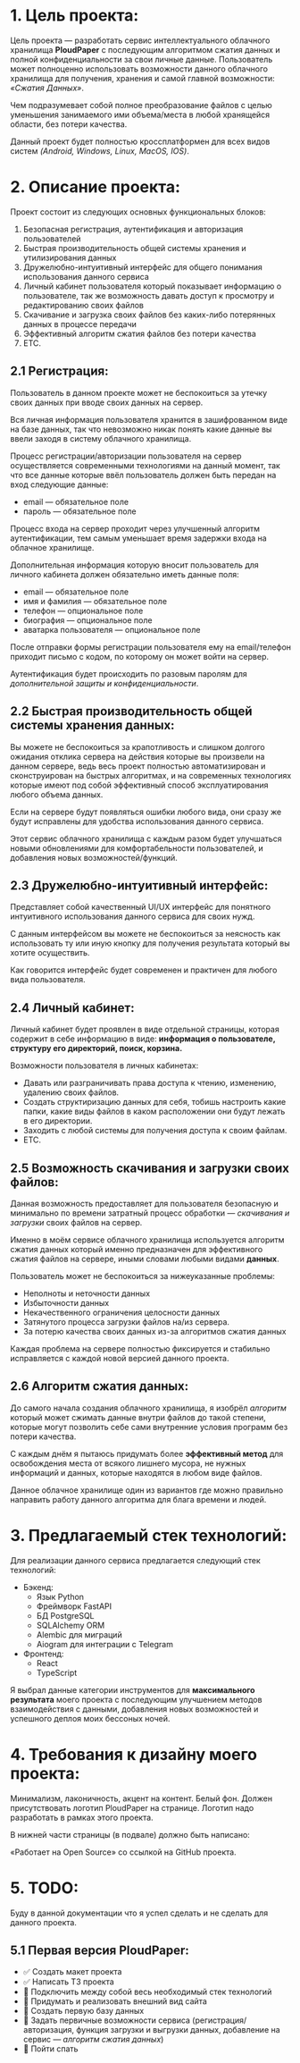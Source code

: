 # 1. Цель проекта:

Цель проекта — разработать сервис интеллектуального облачного хранилища **PloudPaper** с последующим алгоритмом сжатия данных и полной конфиденциальности за свои личные данные. Пользователь может полноценно использовать возможности данного облачного хранилища для получения, хранения и самой главной возможности: *«Сжатия Данных»*. 

Чем подразумевает собой полное преобразование файлов с целью уменьшения занимаемого ими объема/места в любой хранящейся области, без потери качества. 

Данный проект будет полностью кроссплатформен для всех видов систем *(Android, Windows, Linux, MacOS, IOS)*.

# 2. Описание проекта:

Проект состоит из следующих основных функциональных блоков:

1. Безопасная регистрация, аутентификация и авторизация пользователей
2. Быстрая производительность общей системы хранения и утилизирования данных
3. Дружелюбно-интуитивный интерфейс для общего понимания использования данного сервиса
4. Личный кабинет пользователя который показывает информацию о пользователе, так же возможность давать доступ к просмотру и редактированию своих файлов
5. Скачивание и загрузка своих файлов без каких-либо потерянных данных в процессе передачи
6. Эффективный алгоритм сжатия файлов без потери качества
7. ETC.
    
    
## 2.1 Регистрация:

Пользователь в данном проекте может не беспокоиться за утечку своих данных при вводе своих данных на сервер. 

Вся личная информация пользователя хранится в зашифрованном виде на базе данных, так что невозможно никак понять какие данные вы ввели заходя в систему облачного хранилища. 

Процесс регистрации/авторизации пользователя на сервер осуществляется современными технологиями на данный момент, так что все данные которые ввёл пользователь должен быть передан на вход следующие данные:

* email — обязательное поле
* пароль — обязательное поле

Процесс входа на сервер проходит через улучшенный алгоритм аутентификации, тем самым уменьшает время задержки входа на облачное хранилище.

Дополнительная информация которую вносит пользователь для личного кабинета должен обязательно иметь данные поля:

* email — обязательное поле
* имя и фамилия — обязательное поле
* телефон — опциональное поле 
* биография — опциональное поле
* аватарка пользователя — опциональное поле

После отправки формы регистрации пользователя ему на email/телефон приходит письмо с кодом, по которому он может войти на сервер. 

Аутентификация будет происходить по разовым паролям для *дополнительной защиты и конфиденциальности*.

## 2.2 Быстрая производительность общей системы хранения данных:

Вы можете не беспокоиться за крапотливость и слишком долгого ожидания отклика сервера на действия которые вы произвели на данном сервере, ведь весь проект полностью автоматизирован и сконструирован на быстрых алгоритмах, и на современных технологиях которые имеют под собой эффективный способ эксплуатирования любого объема данных.

Если на сервере будут появляться ошибки любого вида, они сразу же будут исправлены для удобства использования данного сервиса.

Этот сервис облачного хранилища с каждым разом будет улучшаться новыми обновлениями для комфортабельности пользователей, и добавления новых возможностей/функций.

## 2.3 Дружелюбно-интуитивный интерфейс:

Представляет собой качественный UI/UX интерфейс для понятного интуитивного использования данного сервиса для своих нужд. 

С данным интерфейсом вы можете не беспокоиться за неясность как использовать ту или иную кнопку для получения результата который вы хотите осуществить. 

Как говорится интерфейс будет современен и практичен для любого вида пользователя.

## 2.4 Личный кабинет:

Личный кабинет будет проявлен в виде отдельной страницы, которая содержит в себе информацию в виде: **информация о пользователе, структуру его директорий, поиск, корзина.**

Возможности пользователя в личных кабинетах:
* Давать или разграничивать права доступа к чтению, изменению, удалению своих файлов.
* Создать структиризацию данных для себя, тобишь настроить какие папки, какие виды файлов в каком расположении они будут лежать в его директории.
* Заходить с любой системы для получения доступа к своим файлам.
* ETC.

## 2.5 Возможность скачивания и загрузки своих файлов:

Данная возможность предоставляет для пользователя безопасную и минимально по времени затратный процесс обработки — *скачивания и загрузки* своих файлов на сервер.

Именно в моём сервисе облачного хранилища используется алгоритм сжатия данных который именно предназначен для эффективного сжатия файлов на сервере, иными словами любыми видами **данных**. 

Пользователь может не беспокоиться за нижеуказанные проблемы:
* Неполноты и неточности данных
* Избыточности данных
* Некачественного ограничения целосности данных
* Затянутого процесса загрузки файлов на/из сервера.
* За потерю качества своих данных из-за алгоритмов сжатия данных

Каждая проблема на сервере полностью фиксируется и стабильно исправляется с каждой новой версией данного проекта.

## 2.6 Алгоритм сжатия данных:

До самого начала создания облачного хранилища, я изобрёл *алгоритм* который может сжимать данные внутри файлов до такой степени, которые могут позволить себе сами внутренние условия программ без потери качества. 

С каждым днём я пытаюсь придумать более **эффективный метод** для освобождения места от всякого лишнего мусора, не нужных информаций и данных, которые находятся в любом виде файлов. 

Данное облачное хранилище один из вариантов где можно правильно направить работу данного алгоритма для блага времени и людей.

# 3. Предлагаемый стек технологий:

Для реализации данного сервиса предлагается следующий стек технологий:

* Бэкенд:
    - Язык Python
    - Фреймворк FastAPI
    - БД PostgreSQL
    - SQLAlchemy ORM
    - Alembic для миграций
    - Aiogram для интеграции с Telegram
* Фронтенд:
    - React
    - TypeScript

Я выбрал данные категории инструментов для **максимального результата** моего проекта с последующим улучшением методов взаимодействия с данными, добавления новых возможностей и успешного деплоя моих бессоных ночей.

# 4. Требования к дизайну моего проекта:

Минимализм, лаконичность, акцент на контент. Белый фон. Должен присутствовать логотип PloudPaper на странице. Логотип надо разработать в рамках этого проекта.

В нижней части страницы (в подвале) должно быть написано:

«Работает на Open Source» со ссылкой на GitHub проекта.

# 5. TODO:

Буду в данной документации что я успел сделать и не сделать для данного проекта.

## 5.1 Первая версия PloudPaper:
- :white_check_mark: Создать макет проекта
- :white_check_mark: Написать ТЗ проекта
- :black_square_button: Подключить между собой весь необходимый стек технологий
- :black_square_button: Придумать и реализовать внешний вид сайта
- :black_square_button: Создать первую базу данных
- :black_square_button: Задать первичные возможности сервиса (регистрация/авторизация, функция загрузки и выгрузки данных, добавление на сервис — *алгоритм сжатия данных*)
- :black_square_button: Пойти спать
